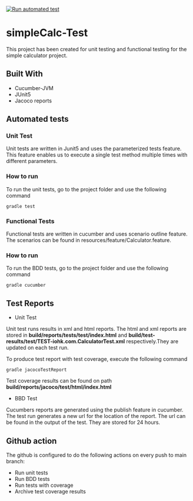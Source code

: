[![Run automated test](https://github.com/aayush108/simpleCalc-kotlin/actions/workflows/gradle.yml/badge.svg)](https://github.com/aayush108/simpleCalc-kotlin/actions/workflows/gradle.yml)
# simpleCalc-Test
This project has been created for unit testing and functional testing for the simple calculator project. 

## Built With
* Cucumber-JVM
* JUnit5
* Jacoco reports

## Automated tests
### Unit Test
Unit tests are written in Junit5 and uses the parameterized tests feature. 
This feature enables us to execute a single test method multiple times with different parameters.
### How to run

To run the unit tests, go to the project folder and use the following command
```
gradle test
```
### Functional Tests
Functional tests are written in cucumber and uses scenario outline feature. The scenarios can be found in resources/feature/Calculator.feature.
### How to run
To run the BDD tests, go to the project folder and use the following command

```
gradle cucumber
```
## Test Reports
- Unit Test

Unit test runs results in xml and html reports. The html and xml reports are stored in 
**build/reports/tests/test/index.html** and **build/test-results/test/TEST-iohk.com.CalculatorTest.xml** 
respectively.They are updated on each test run.

To produce test report with test coverage, execute the following command

```
gradle jacocoTestReport
```
Test coverage results can be found on path **build/reports/jacoco/test/html/index.html**

- BBD Test

Cucumbers reports are generated using the publish feature in cucumber. The test run generates a new 
url for the location of the report. The url can be found in the output of the test. They are stored for 24 hours.

## Github action
The github is configured to do the following actions on every push to main branch:

* Run unit tests
* Run BDD tests
* Run tests with coverage
* Archive test coverage results
